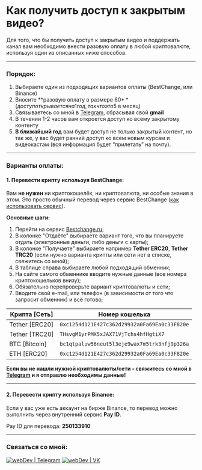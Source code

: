 # Как получить доступ к закрытым видео?

Для того, что бы получить доступ к закрытым видео и поддержать канал вам необходимо внести разовую оплату в любой криптовалюте, используя один из описанных ниже способов.

---

### Порядок:
1. Выбираете один из подходящих вариантов оплаты (BestChange, или Binance)
2. Вносите **разовую оплату в размере 60$** (доступ открывается на 1 год, так что это 5$ в месяц)
3. Связываетесь со мной в [Telegram][telegram], сбрасывая свой **gmail**
4. В течении 1-2 часов вам откроется доступ ко всему закрытому контенту
5. **В ближайший год** вам будeт доступ не только закрытый контент, но так же, у вас будет ранний доступ ко всем новым курсам и видеокастам (вся информация будет “прилетать” на почту).

---

### Варианты оплаты:

#### 1. Перевести крипту используя BestChange:
Вам **не нужен** ни криптокошелёк, ни криптовалюта, ни особые знания в этом.
Это просто обычный перевод через сервис BestChange ([как использовать сервис](https://youtu.be/hgx0IScTiQM)).

**Основные шаги:**
1. Перейти на сервис [Bestchange.ru](https://www.bestchange.ru);
2. В колонке "Отдаёте" выбираете вариант того, что вы планируете отдать (электронные деньги, либо деньги с карты);
3. В колонке "Получаете" выбираете например **Tether ERC20**, **Tether TRC20** (если нужно варианта крипты или сети нет в списке, свяжитесь со мной);
4. В таблице справа выбираете любой подходящий обменник;
5. На сайте самого обменнике вводите нужные данные (все номера криптокошельков внизу);
6. Обязательно перепроверьте вариант криптовалюты и сети;
7. Вводите свой e-mail, или телефон (в зависимости от того что запросит обменник) и всё готово;

|Крипта [Сеть]|Номер кошелька|
|--------|-----------|
|Tether [ERC20]|`0xc1254d121E427c362d29932a0Fa69Ea0c33F820e`|
|Tether [TRC20]|`THsvgM1yrPMX5xJAX71VjTchs4hfHgtiX7`|
|BTC [Bitcoin]|`bc1qtpaluw56neut5l3eje9wax7m5trk3nfj9p326a`|
|ETH [ERC20]|`0xc1254d121E427c362d29932a0Fa69Ea0c33F820e`|

**Если вы не нашли нужной криптовалюты/сети - свяжитесь со мной в [Telegram][telegram] и я отправлю необходимы данные!**

---

#### 2. Перевести крипту используя Binance:
Если у вас уже есть аккаунт на бирже Binance, то перевод можно выполнить через внутренний сервис **Pay ID**.

Pay ID для перевода: **250133910**

---

### Связаться со мной:
[<img alt="webDev | Telegram" src="https://img.shields.io/badge/telegram-229ED9.svg?&style=for-the-badge&logo=Telegram&logoColor=white" />][telegram]
[<img alt="webDev | VK" src="https://img.shields.io/badge/vk-4680C2.svg?&style=for-the-badge&logo=Twitter&logoColor=white" />][vk]

[instagram]: https://instagram.com/YauhenKavalchuk
[vk]: https://vk.com/YauhenKavalchuk
[sponsor]: https://www.youtube.com/channel/UCE9ODjNIkOHrnSdkYWLfYhg/join
[patreon]: https://www.patreon.com/YauhenKavalchuk
[telegram]: http://t.me/yauhenkavalchuk
[button]: https://github.com/YauhenKavalchuk/youtube/blob/main/instruction.md

